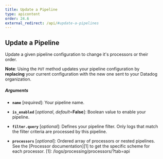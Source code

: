 ```yaml
---
title: Update a Pipeline
type: apicontent
order: 24.6
external_redirect: /api/#update-a-pipelines
---
```


## Update a Pipeline

Update a given pipeline configuration to change it's processors or their order.

**Note**: Using the `PUT` method updates your pipeline configuration by **replacing** your current configuration with the new one sent to your Datadog organization.

##### Arguments

* **`name`** [*required*]:
    Your pipeline name.

* **`is_enabled`** [*optional*, *default*=**False**]:
    Boolean value to enable your pipeline.

* **`filter.query`** [*optional*]: Defines your pipeline filter. Only logs that match the filter criteria are processed by this pipeline.

* **`processors`** [*optional*]: Ordered array of processors or nested pipelines. See the [Processor documentation][1] to get the specific scheme for each processor.
[1]: /logs/processing/processors/?tab=api
